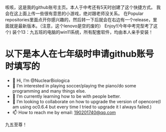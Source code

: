 咳咳，这是我的github账号主页。本人于中考还有5天时创建了这个快捷方式。
我会在这上面上传一些很有意思的小游戏，绝对跟老师没关系。
在Popular repositories里面点开你感兴趣的，然后转一下后就会在右边有一个release，里面就是最新版本。（注意，这个lenovo是空的废的）
Enjoy!(今年中考完型考了这个)
装个13：九五班的电脑的win11系统，所有配套软件，均由本人亲手安装！

# 以下是本人在七年级时申请github账号时填写的
- 👋 Hi, I’m @NuclearBiologica
- 👀 I’m interested in playing soccer/playing the piano/do some programming and many things else.
- 🌱 I’m currently learning how to be with people better.
- 💞️ I’m looking to collaborate on how to upgrade the version of opencore(I am using oc0.6.4 but every time I tried to upgrade it I always failed.)
- 📫 How to reach me by email: 190201740@qq.com

<!---
NuclearBiologica/NuclearBiologica is a ✨ special ✨ repository because its `README.md` (this file) appears on your GitHub profile.
You can click the Preview link to take a look at your changes.
--->
九五至尊！
